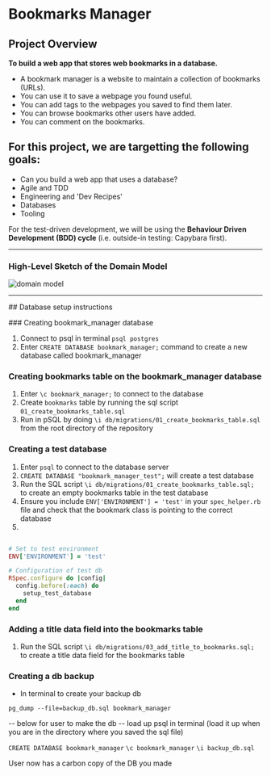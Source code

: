 Bookmarks Manager
=================

## Project Overview

**To build a web app that stores web bookmarks in a database.**


- A bookmark manager is a website to maintain a collection of bookmarks (URLs). 
- You can use it to save a webpage you found useful. 
- You can add tags to the webpages you saved to find them later. 
- You can browse bookmarks other users have added. 
- You can comment on the bookmarks.


## For this project, we are targetting the following goals:

- Can you build a web app that uses a database?
- Agile and TDD
- Engineering and 'Dev Recipes'
- Databases
- Tooling

For the test-driven development, we will be using the **Behaviour Driven Development (BDD) cycle** (i.e. outside-in testing: Capybara first).

---

### High-Level Sketch of the Domain Model

![domain model](./public/images/bookmarks_domain_model.png)

---

## Database setup instructions

### Creating bookmark_manager database

1. Connect to psql in terminal `psql postgres`
2. Enter `CREATE DATABASE bookmark_manager;` command to create a new database called bookmark_manager

### Creating bookmarks table on the bookmark_manager database

1. Enter `\c bookmark_manager;` to connect to the database
2. Create `bookmarks` table by running the sql script `01_create_bookmarks_table.sql`
3. Run in pSQL by doing `\i db/migrations/01_create_bookmarks_table.sql` from the root directory of the repository

### Creating a test database

1. Enter `psql` to connect to the database server
2. `CREATE DATABASE "bookmark_manager_test";` will create a test database
3. Run the SQL script `\i db/migrations/01_create_bookmarks_table.sql;` to create an empty bookmarks table in the test database
4. Ensure you include `ENV['ENVIRONMENT'] = 'test'` in your `spec_helper.rb` file and check that the bookmark class is pointing to the correct database
5. 

```ruby

# Set to test environment
ENV['ENVIRONMENT'] = 'test'

# Configuration of test db
RSpec.configure do |config|
  config.before(:each) do
    setup_test_database
  end
end


```

### Adding a title data field into the bookmarks table

1. Run the SQL script `\i db/migrations/03_add_title_to_bookmarks.sql;` to create a title data field for the bookmarks table

### Creating a db backup
- In terminal to create your backup db

`pg_dump --file=backup_db.sql bookmark_manager`

-- below for user to make the db --
load up psql in terminal (load it up when you are in the directory where you saved the sql file)

`CREATE DATABASE bookmark_manager`
`\c bookmark_manager`
`\i backup_db.sql`

User now has a carbon copy of the DB you made


